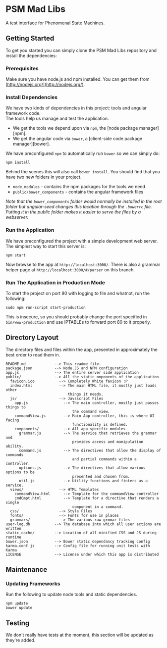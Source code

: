 # PSM Mad Libs 

A test interface for Phenomenal State Machines.

## Getting Started

To get you started you can simply clone the PSM Mad Libs repository and install
the dependencies:

### Prerequisites

Make sure you have node.js and npm installed. 
You can get them from [http://nodejs.org/](http://nodejs.org/).

### Install Dependencies

We have two kinds of dependencies in this project: tools and angular framework 
code.  
The tools help us manage and test the application.

* We get the tools we depend upon via `npm`, the [node package manager][npm].
* We get the angular code via `bower`, a 
  [client-side code package manager][bower].

We have preconfigured `npm` to automatically run `bower` so we can simply do:

```
npm install
```

Behind the scenes this will also call `bower install`.  You should find that 
you have two new folders in your project.

* `node_modules` - contains the npm packages for the tools we need
* `public/bower_components` - contains the angular framework files


*Note that the `bower_components` folder would normally be installed in the 
root folder but angular-seed changes this location through the `.bowerrc` file.
Putting it in the public folder makes it easier to serve the files by a 
webserver.*

### Run the Application

We have preconfigured the project with a simple development web server.  
The simplest way to start this server is:

```
npm start
```

Now browse to the app at `http://localhost:3000/`.
There is also a grammar helper page at `http://localhost:3000/#/parser` on this
branch. 


### Run The Application in Production Mode 

To start the project on port 80 with logging to file and whatnot, run
the following: 

```
sudo npm run-script start-production
```

This is insecure, so you should probably change the port specified in 
`bin/www-production` and use IPTABLEs to forward port 80 to it properly. 

## Directory Layout

The directory files and files within the app, presented in approximately 
the best order to read them in. 

```
README.md             --> This readme file.
package.json          --> Node.JS and NPM configuration
app.js                --> The entire server side application
public/               --> All the static omponents of the application
  favicon.ico           --> Completely White favicon :P 
  index.html            --> The main HTML file, it mostly just loads other 
                            things it needs.
  js/                   --> Javsscript Files
    app.js                --> The main controller, mostly just passes things to
                              the command view. 
    commandView.js        --> Main App controller, this is where UI facing 
                              functionality is defined. 
    components/           --> All app specific modules
      grammar.js          --> The service that retrieves the grammar and 
                              provides access and manipulation ability.
      command.js          --> The directives that allow the display of commands
                              and partial commands within a controller. 
      options.js          --> The directives that allow various options to be 
                              presented and chosen from. 
      util.js             --> Utility functions and finters as a service.
  views/                --> HTML Templates 
    commandView.html      --> Template for the commandView controller
    cmdCmpt.html          --> Template for a directive that renders a single
                              component in a command. 
  css/                  --> Style Files
  fonts/                --> Fonts for use in places 
  grammars/             --> The various raw grmmar files
user-log.db           --> The database into which all user actions are written
static_cache/         --> Location of all minified CSS and JS during runtime
bower.json            --> Bower static dependancy tracking config
karma.conf.js         --> Config file for running unit tests with Karma
LICENSE               --> License under which this app is distributed  
```

## Maintenance

### Updating Frameworks 

Run the following to update node tools and static dependencies. 

```
npm update
bower update
```

## Testing

We don't really have tests at the moment, this section will be updated as 
they're added. 


